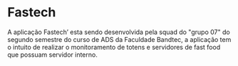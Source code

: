 # Fastech
A aplicação Fastech’ esta sendo desenvolvida pela squad do "grupo 07" do segundo semestre do curso de ADS da Faculdade Bandtec, a aplicação tem o intuito de realizar o monitoramento de totens e servidores de fast food que possuam servidor interno.
